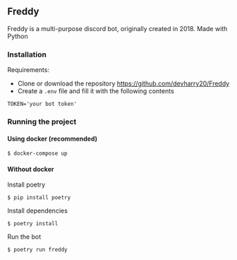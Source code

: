 ## Freddy
Freddy is a multi-purpose discord bot, originally created in 2018. Made with Python

### Installation
Requirements:
- Clone or download the repository https://github.com/devharry20/Freddy
- Create a `.env` file and fill it with the following contents

```
TOKEN='your bot token'
```

### Running the project
#### Using docker (recommended)
```
$ docker-compose up
```

#### Without docker
Install poetry
```
$ pip install poetry
```
Install dependencies
```
$ poetry install
```
Run the bot
```
$ poetry run freddy
```